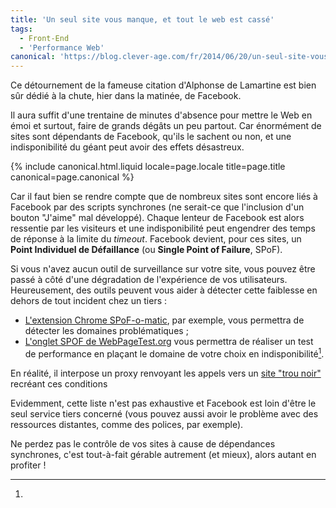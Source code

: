 ```yaml
---
title: 'Un seul site vous manque, et tout le web est cassé'
tags:
  - Front-End
  - 'Performance Web'
canonical: 'https://blog.clever-age.com/fr/2014/06/20/un-seul-site-vous-manque-et-tout-le-web-est-casse/'
---
```


Ce détournement de la fameuse citation d'Alphonse de Lamartine est bien sûr
dédié à la chute, hier dans la matinée, de Facebook.

Il aura suffit d'une trentaine de minutes d'absence pour mettre le Web en émoi
et surtout, faire de grands dégâts un peu partout. Car énormément de sites sont
dépendants de Facebook, qu'ils le sachent ou non, et une indisponibilité du
géant peut avoir des effets désastreux.

<!-- more -->

{% include canonical.html.liquid
    locale=page.locale
    title=page.title
    canonical=page.canonical
%}

Car il faut bien se rendre compte que de nombreux sites sont encore liés à
Facebook par des scripts synchrones (ne serait-ce que l'inclusion d'un bouton
"J'aime" mal développé). Chaque lenteur de Facebook est alors ressentie par les
visiteurs et une indisponibilité peut engendrer des temps de réponse à la limite
du <em>timeout</em>. Facebook devient, pour ces sites, un <strong>Point
Individuel de Défaillance</strong> (ou <strong>Single Point of Failure</strong>,
SPoF).

Si vous n'avez aucun outil de surveillance sur votre site, vous pouvez être
passé à côté d'une dégradation de l'expérience de vos utilisateurs.
Heureusement, des outils peuvent vous aider à détecter cette faiblesse en dehors
de tout incident chez un tiers :

- [L'extension Chrome SPoF-o-matic](https://chrome.google.com/webstore/detail/spof-o-matic/plikhggfbplemddobondkeogomgoodeg),
  par exemple, vous permettra de détecter les domaines problématiques ;
- [L'onglet SPOF de WebPageTest.org](http://www.webpagetest.org/) vous permettra
  de réaliser un test de performance en plaçant le domaine de votre choix en
  indisponibilité[^1].

[^1]:

  En réalité, il interpose un proxy renvoyant les appels vers un
  <a href="https://blackhole.webpagetest.org">site "trou noir"</a> recréant ces
  conditions

Evidemment, cette liste n'est pas exhaustive et Facebook est loin d'être le seul
service tiers concerné (vous pouvez aussi avoir le problème avec des ressources
distantes, comme des polices, par exemple).

Ne perdez pas le contrôle de vos sites à cause de dépendances synchrones, c'est
tout-à-fait gérable autrement (et mieux), alors autant en profiter !
